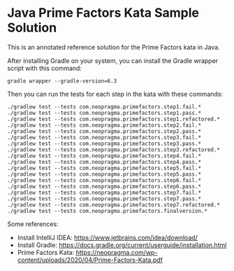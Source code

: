 # Java Prime Factors Kata Sample Solution 

This is an annotated reference solution for the Prime Factors kata in Java. 

After installing Gradle on your system, you can install the Gradle wrapper script with this command:

```shell 
gradle wrapper --gradle-version=6.3
```

Then you can run the tests for each step in the kata with these commands: 

```shell 
./gradlew test --tests com.neopragma.primefactors.step1.fail.* 
./gradlew test --tests com.neopragma.primefactors.step1.pass.* 
./gradlew test --tests com.neopragma.primefactors.step1.refactored.* 
./gradlew test --tests com.neopragma.primefactors.step2.fail.* 
./gradlew test --tests com.neopragma.primefactors.step2.pass.* 
./gradlew test --tests com.neopragma.primefactors.step3.fail.* 
./gradlew test --tests com.neopragma.primefactors.step3.pass.* 
./gradlew test --tests com.neopragma.primefactors.step3.refactored.* 
./gradlew test --tests com.neopragma.primefactors.step4.fail.* 
./gradlew test --tests com.neopragma.primefactors.step4.pass.*
./gradlew test --tests com.neopragma.primefactors.step5.fail.* 
./gradlew test --tests com.neopragma.primefactors.step5.pass.*
./gradlew test --tests com.neopragma.primefactors.step6.fail.* 
./gradlew test --tests com.neopragma.primefactors.step6.pass.*
./gradlew test --tests com.neopragma.primefactors.step7.fail.* 
./gradlew test --tests com.neopragma.primefactors.step7.pass.* 
./gradlew test --tests com.neopragma.primefactors.step7.refactored.* 
./gradlew test --tests com.neopragma.primefactors.finalversion.* 
```

Some references: 

- Install IntelliJ IDEA: https://www.jetbrains.com/idea/download/
- Install Gradle: https://docs.gradle.org/current/userguide/installation.html
- Prime Factors Kata: https://neopragma.com/wp-content/uploads/2020/04/Prime-Factors-Kata.pdf 



